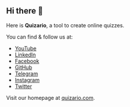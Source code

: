 ## Hi there 👋

Here is **Quizario**, a tool to create online quizzes.

You can find & follow us at:
- [YouTube](https://www.youtube.com/@quizario)
- [LinkedIn](https://www.linkedin.com/company/quizario/)
- [Facebook](https://www.facebook.com/quizario)
- [GitHub](https://github.com/quizario)
- [Telegram](https://t.me/quizariocom)
- [Instagram](https://www.instagram.com/quizariohq/)
- [Twitter](https://twitter.com/QuizarioHQ)

Visit our homepage at [quizario.com](https://quizario.com/).
